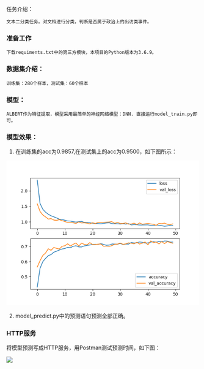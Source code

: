 任务介绍：

    文本二分类任务。对文档进行分类，判断是否属于政治上的出访类事件。

### 准备工作

    下载requiments.txt中的第三方模块，本项目的Python版本为3.6.9。

### 数据集介绍：
    训练集：280个样本，测试集：60个样本

### 模型：

    ALBERT作为特征提取，模型采用最简单的神经网络模型：DNN. 直接运行model_train.py即可。

### 模型效果：

1. 在训练集的acc为0.9857,在测试集上的acc为0.9500，如下图所示：

![](https://github.com/percent4/ALBERT_text_classification/blob/master/loss_acc.png)


2. model_predict.py中的预测语句预测全部正确。

### HTTP服务

将模型预测写成HTTP服务，用Postman测试预测时间，如下图：

![](https://github.com/percent4/ALBERT_text_classification/blob/master/predict.png)
